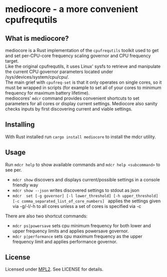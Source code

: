 # mediocore - a more convenient cpufrequtils

## What is mediocore?
mediocore is a Rust implementation of the ```cpufrequtils``` toolkit used to get and set per-CPU-core frequency scaling governor and CPU frequency target.  
Like the original cpufrequtils, it uses Linux' sysfs to retrieve and manipulate the current CPU governor parameters located under /sys/devices/system/cpu/cpu<x>/.  
The main grief with ```cpufreq-set``` is that it only operates on single cores, so it must be wrapped in scripts (for example to set all of your cores to minimum frequency for maximum battery lifetime).  
mediocores' ```mdcr``` command provides convenient shortcuts to set parameters for all cores or display current settings.
Mediocore also sanity checks inputs by first discovering current and viable settings.

## Installing
With Rust installed run ```cargo install mediocore``` to install the mdcr utility.

## Usage
Run ```mdcr help``` to show available commands and ```mdcr help <subcommand>``` to see per.

* ```mdcr show``` discovers and displays current/possible settings in a console friendly way
* ```mdcr show --json``` writes discovered settings to stdout as json  
* ```mdcr  set [-g governor] [-l lower_threshold] [-h upper_threshold] [-c comma_separated_list_of_core_numbers] ``` applies the settings given via -g/-l/-h to all cores unless a set of cores is specified via -c

There are also two shortcut commands:  
* ```mdcr ps|powersave``` sets cpu minimum frequency for both lower and upper frequency limits and applies powersave governor.  
* ```mdcr p|performance``` sets cpu maximum frequency as the upper frequency limit and applies performance governor.  

## License
Licensed under [MPL2](https://www.mozilla.org/en-US/MPL/2.0/).
See LICENSE for details.
